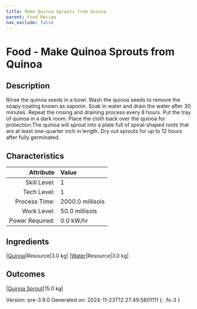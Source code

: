 ```yaml
---
title: Make Quinoa Sprouts from Quinoa
parent: Food Recipe
nav_exclude: false
---
```

# Food - Make Quinoa Sprouts from Quinoa

## Description
Rinse the quinoa seeds in a bowl. Wash the quinoa seeds &#10;&#9;&#9;&#9;to remove the soapy coating known as saponin. Soak in water and &#10;&#9;&#9;&#9;drain the water after 30 minutes. Repeat the rinsing and draining &#10;&#9;&#9;&#9;process every 8 hours. Put the tray of quinoa in a dark room. &#10;&#9;&#9;&#9;Place the cloth back over the quinoa for protection.The quinoa will &#10;&#9;&#9;&#9;sprout into a plate full of spiral-shaped roots that are at least &#10;&#9;&#9;&#9;one-quarter inch in length. Dry out sprouts for up to 12 hours &#10;&#9;&#9;&#9;after fully germinated. 

## Characteristics

| Attribute      | Value |
|--------:|:------|
|Skill Level:|1|
|Tech Level:|1|
|Process Time:|2000.0 millisols|
|Work Level:|50.0 millisols|
|Power Required:|0.0 kW/hr|

## Ingredients

|[Quinoa](../resource/quinoa.html)|Resource|3.0 kg|
|[Water](../resource/water.html)|Resource|3.0 kg|

## Outcomes

|[Quinoa Sprout](../resource/quinoa-sprout.html)|15.0 kg|


Version: pre-3.9.0 Generated on: 2024-11-23T12:27:49.5801111
{: .fs-3 }

